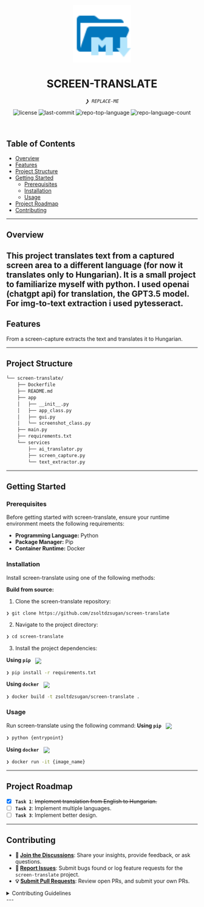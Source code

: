 <p align="center">
    <img src="https://raw.githubusercontent.com/PKief/vscode-material-icon-theme/ec559a9f6bfd399b82bb44393651661b08aaf7ba/icons/folder-markdown-open.svg" align="center" width="30%">
</p>
<p align="center"><h1 align="center">SCREEN-TRANSLATE</h1></p>
<p align="center">
	<em><code>❯ REPLACE-ME</code></em>
</p>
<p align="center">
	<img src="https://img.shields.io/github/license/zsoltdzsugan/screen-translate?style=default&logo=opensourceinitiative&logoColor=white&color=0080ff" alt="license">
	<img src="https://img.shields.io/github/last-commit/zsoltdzsugan/screen-translate?style=default&logo=git&logoColor=white&color=0080ff" alt="last-commit">
	<img src="https://img.shields.io/github/languages/top/zsoltdzsugan/screen-translate?style=default&color=0080ff" alt="repo-top-language">
	<img src="https://img.shields.io/github/languages/count/zsoltdzsugan/screen-translate?style=default&color=0080ff" alt="repo-language-count">
</p>
<p align="center"><!-- default option, no dependency badges. -->
</p>
<p align="center">
	<!-- default option, no dependency badges. -->
</p>
<br>

##  Table of Contents

- [ Overview](#-overview)
- [ Features](#-features)
- [ Project Structure](#-project-structure)
- [ Getting Started](#-getting-started)
  - [ Prerequisites](#-prerequisites)
  - [ Installation](#-installation)
  - [ Usage](#-usage)
- [ Project Roadmap](#-project-roadmap)
- [ Contributing](#-contributing)

---

##  Overview

This project translates text from a captured screen area to a different language (for now it translates only to Hungarian). It is a small project to familiarize myself with python.
I used openai (chatgpt api) for translation, the GPT3.5 model. For img-to-text extraction i used pytesseract.
---

##  Features

From a screen-capture extracts the text and translates it to Hungarian.

---

##  Project Structure

```sh
└── screen-translate/
    ├── Dockerfile
    ├── README.md
    ├── app
    │   ├── __init__.py
    │   ├── app_class.py
    │   ├── gui.py
    │   └── screenshot_class.py
    ├── main.py
    ├── requirements.txt
    └── services
        ├── ai_translator.py
        ├── screen_capture.py
        └── text_extractor.py
```

---
##  Getting Started

###  Prerequisites

Before getting started with screen-translate, ensure your runtime environment meets the following requirements:

- **Programming Language:** Python
- **Package Manager:** Pip
- **Container Runtime:** Docker


###  Installation

Install screen-translate using one of the following methods:

**Build from source:**

1. Clone the screen-translate repository:
```sh
❯ git clone https://github.com/zsoltdzsugan/screen-translate
```

2. Navigate to the project directory:
```sh
❯ cd screen-translate
```

3. Install the project dependencies:


**Using `pip`** &nbsp; [<img align="center" src="https://img.shields.io/badge/Pip-3776AB.svg?style={badge_style}&logo=pypi&logoColor=white" />](https://pypi.org/project/pip/)

```sh
❯ pip install -r requirements.txt
```


**Using `docker`** &nbsp; [<img align="center" src="https://img.shields.io/badge/Docker-2CA5E0.svg?style={badge_style}&logo=docker&logoColor=white" />](https://www.docker.com/)

```sh
❯ docker build -t zsoltdzsugan/screen-translate .
```




###  Usage
Run screen-translate using the following command:
**Using `pip`** &nbsp; [<img align="center" src="https://img.shields.io/badge/Pip-3776AB.svg?style={badge_style}&logo=pypi&logoColor=white" />](https://pypi.org/project/pip/)

```sh
❯ python {entrypoint}
```


**Using `docker`** &nbsp; [<img align="center" src="https://img.shields.io/badge/Docker-2CA5E0.svg?style={badge_style}&logo=docker&logoColor=white" />](https://www.docker.com/)

```sh
❯ docker run -it {image_name}
```


---
##  Project Roadmap

- [X] **`Task 1`**: <strike>Implement translation from English to Hungarian.</strike>
- [ ] **`Task 2`**: Implement multiple languages.
- [ ] **`Task 3`**: Implement better design.

---

##  Contributing

- **💬 [Join the Discussions](https://github.com/zsoltdzsugan/screen-translate/discussions)**: Share your insights, provide feedback, or ask questions.
- **🐛 [Report Issues](https://github.com/zsoltdzsugan/screen-translate/issues)**: Submit bugs found or log feature requests for the `screen-translate` project.
- **💡 [Submit Pull Requests](https://github.com/zsoltdzsugan/screen-translate/blob/main/CONTRIBUTING.md)**: Review open PRs, and submit your own PRs.

<details closed>
<summary>Contributing Guidelines</summary>

1. **Fork the Repository**: Start by forking the project repository to your github account.
2. **Clone Locally**: Clone the forked repository to your local machine using a git client.
   ```sh
   git clone https://github.com/zsoltdzsugan/screen-translate
   ```
3. **Create a New Branch**: Always work on a new branch, giving it a descriptive name.
   ```sh
   git checkout -b new-feature-x
   ```
4. **Make Your Changes**: Develop and test your changes locally.
5. **Commit Your Changes**: Commit with a clear message describing your updates.
   ```sh
   git commit -m 'Implemented new feature x.'
   ```
6. **Push to github**: Push the changes to your forked repository.
   ```sh
   git push origin new-feature-x
   ```
7. **Submit a Pull Request**: Create a PR against the original project repository. Clearly describe the changes and their motivations.
8. **Review**: Once your PR is reviewed and approved, it will be merged into the main branch. Congratulations on your contribution!
</details>
---
